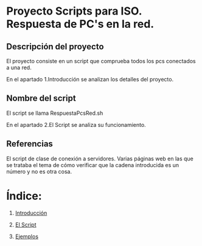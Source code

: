 # Proyecto Scripts para ISO. Respuesta de PC's en la red.

## Descripción del proyecto

El proyecto consiste en un script que comprueba todos los pcs conectados a una red.

En el apartado 1.Introducción se analizan los detalles del proyecto.

## Nombre del script

El script se llama RespuestaPcsRed.sh

En el apartado 2.El Script se analiza su funcionamiento.

## Referencias

El script de clase de conexión a servidores.
Varias páginas web en las que se trataba el tema de cómo verificar que la cadena introducida
es un número y no es otra cosa.

# Índice:

1. [Introducción](https://github.com/mikkgh/Linux-Scripts/blob/main/Introducción.md)

2. [El Script](https://github.com/mikkgh/Linux-Scripts/blob/main/Script.md)

3. [Ejemplos](https://github.com/mikkgh/Linux-Scripts/blob/main/Ejemplos.md)


